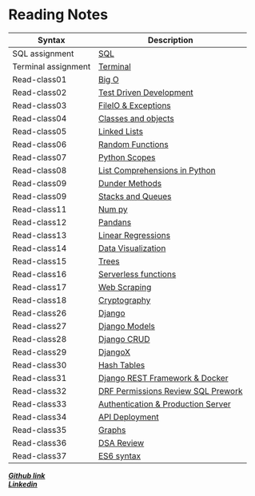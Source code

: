 # Reading Notes
| Syntax              | Description                                                                                                       |
|---------------------|-------------------------------------------------------------------------------------------------------------------|
| SQL assignment      | [SQL ](https://ahmad-khaled-zaid.github.io/reading-notes/Reading%20Notes/Code401/SQL)                             |
| Terminal assignment | [Terminal ](https://ahmad-khaled-zaid.github.io/reading-notes/Reading%20Notes/Code401/Terminal)                   |
| Read-class01        | [Big O](https://ahmad-khaled-zaid.github.io/reading-notes/Reading%20Notes/Code401/Read01)                         |
| Read-class02        | [Test Driven Development ](https://ahmad-khaled-zaid.github.io/reading-notes/Reading%20Notes/Code401/Read02)      |
| Read-class03        | [FileIO & Exceptions ](https://ahmad-khaled-zaid.github.io/reading-notes/Reading%20Notes/Code401/Read03)          |
| Read-class04        | [Classes and objects ](https://ahmad-khaled-zaid.github.io/reading-notes/Reading%20Notes/Code401/Read04)          |
| Read-class05        | [Linked Lists](https://ahmad-khaled-zaid.github.io/reading-notes/Reading%20Notes/Code401/Read05)                  |
| Read-class06        | [Random Functions](https://ahmad-khaled-zaid.github.io/reading-notes/Reading%20Notes/Code401/Read06)              |
| Read-class07        | [Python Scopes](https://ahmad-khaled-zaid.github.io/reading-notes/Reading%20Notes/Code401/Read07)                 |
| Read-class08        | [List Comprehensions in Python](https://ahmad-khaled-zaid.github.io/reading-notes/Reading%20Notes/Code401/Read08) |
| Read-class09        | [Dunder Methods](https://ahmad-khaled-zaid.github.io/reading-notes/Reading%20Notes/Code401/Read09)                |
| Read-class09        | [Stacks and Queues](https://ahmad-khaled-zaid.github.io/reading-notes/Reading%20Notes/Code401/Read10)             |  
| Read-class11        | [Num py](https://ahmad-khaled-zaid.github.io/reading-notes/Reading%20Notes/Code401/Read11)                        |  
| Read-class12        | [Pandans](https://ahmad-khaled-zaid.github.io/reading-notes/Reading%20Notes/Code401/Read12)                       |  
| Read-class13        | [Linear Regressions](https://ahmad-khaled-zaid.github.io/reading-notes/Reading%20Notes/Code401/Read13)            |  
| Read-class14        | [Data Visualization](https://ahmad-khaled-zaid.github.io/reading-notes/Reading%20Notes/Code401/Read14)            |  
| Read-class15        | [Trees](https://ahmad-khaled-zaid.github.io/reading-notes/Reading%20Notes/Code401/Read15)                         |  
| Read-class16        | [Serverless functions](https://ahmad-khaled-zaid.github.io/reading-notes/Reading%20Notes/Code401/Read16)          |  
| Read-class17        | [Web Scraping](https://ahmad-khaled-zaid.github.io/reading-notes/Reading%20Notes/Code401/Read17)                  | 
| Read-class18        | [Cryptography](https://ahmad-khaled-zaid.github.io/reading-notes/Reading%20Notes/Code401/Read18)                  | 
| Read-class26        | [Django](https://ahmad-khaled-zaid.github.io/reading-notes/Reading%20Notes/Code401/Read26)                        | 
| Read-class27        | [Django Models](https://ahmad-khaled-zaid.github.io/reading-notes/Reading%20Notes/Code401/Read27)                 | 
| Read-class28        | [Django CRUD](https://ahmad-khaled-zaid.github.io/reading-notes/Reading%20Notes/Code401/Read28)                 | 
| Read-class29       | [DjangoX](https://ahmad-khaled-zaid.github.io/reading-notes/Reading%20Notes/Code401/Read29)                 | 
| Read-class30      | [Hash Tables](https://ahmad-khaled-zaid.github.io/reading-notes/Reading%20Notes/Code401/Read30)                 | 
| Read-class31      | [Django REST Framework & Docker](https://ahmad-khaled-zaid.github.io/reading-notes/Reading%20Notes/Code401/Read31)                 | 
| Read-class32      | [DRF Permissions Review SQL Prework](https://ahmad-khaled-zaid.github.io/reading-notes/Reading%20Notes/Code401/Read32)                 | 
| Read-class33      | [Authentication & Production Server](https://ahmad-khaled-zaid.github.io/reading-notes/Reading%20Notes/Code401/Read33)                 | 
| Read-class34      | [API Deployment](https://ahmad-khaled-zaid.github.io/reading-notes/Reading%20Notes/Code401/Read34)                 | 
| Read-class35      | [Graphs](https://ahmad-khaled-zaid.github.io/reading-notes/Reading%20Notes/Code401/Read35)                 | 
| Read-class36      | [DSA Review](https://ahmad-khaled-zaid.github.io/reading-notes/Reading%20Notes/Code401/Read36)                 | 
| Read-class37      | [ES6 syntax](https://ahmad-khaled-zaid.github.io/reading-notes/Reading%20Notes/Code401/Read37)                 | 








 ***[Github link](https://ahmad-khaled-zaid.github.io/reading-notes/Reading%20Notes/Code401/SQL)***  
***[Linkedin](https://www.linkedin.com/in/ahmadkzaid/)***

